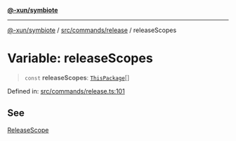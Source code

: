 [**@-xun/symbiote**](../../../../README.md)

***

[@-xun/symbiote](../../../../README.md) / [src/commands/release](../README.md) / releaseScopes

# Variable: releaseScopes

> `const` **releaseScopes**: [`ThisPackage`](../../../configure/enumerations/ThisPackageGlobalScope.md#thispackage)[]

Defined in: [src/commands/release.ts:101](https://github.com/Xunnamius/symbiote/blob/ecdd713c4d242b92209fafa38beadafe2769795c/src/commands/release.ts#L101)

## See

[ReleaseScope](../../../configure/enumerations/ThisPackageGlobalScope.md)
